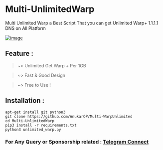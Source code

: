 # Multi-UnlimitedWarp
Multi Unlimited Warp a Best Script That you can get Unlimited Warp+ 1.1.1.1 DNS on All Platform <div>

<a href="https://github.com/AnukarOP/Multi-WarpUnlimited"><img src="https://i.ibb.co/fDY1RyT/image.png" alt="image" border="0"></a>

## Feature : 

> ~> Unlimited Get Warp + Per 1GB

> ~> Fast & Good Design 

> ~> Free to Use !

## Installation :

```
apt-get install git python3
git clone https://github.com/AnukarOP/Multi-WarpUnlimited
cd Multi-UnlimitedWarp
pip3 install -r requirements.txt
python3 unlimited_warp.py
```

### For Any Query or Sponsorship related : [Telegram Connect](https://telegram.me/AnukarOP)
